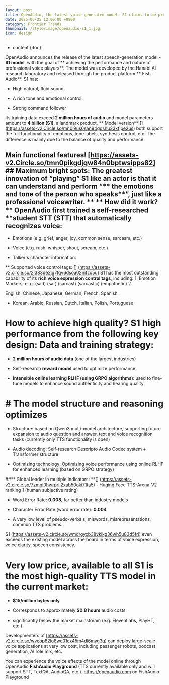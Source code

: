 ```yaml
---
layout: post
title: OpenAudio, the latest voice-generated model: S1 claims to be pro-sounding and natural.
date: 2025-06-25 12:00:00 +0800
category: Frontier Trends
thumbnail: /style/image/openaudio-s1_1.jpg
icon: design
---
```

* content
{:toc}

OpenAudio announces the release of the latest speech-generation model - **S1 model**, with the goal of ** achieving the performance and nature of professional voice players**. The model was developed by the Hanabi AI research laboratory and released through the product platform ** Fish Audio**. S1 has:

- High natural, fluid sound.

- A rich tone and emotional control.

- Strong command follower

Its training data exceed **2 million hours of audio** and model parameters amount to **4 billion (S1)**, a landmark product. ** Model version**![] (https://assets-v2.Circle.so/mn0l9us6san94gdshu33xfjpe2us) both support the full functionality of emotions, tone labels, synthesis control, etc. The difference is mainly due to the balance of quality and performance.

## Main functional features! [https://assets-v2.Circle.so/tmn0pikgdjqw84n0bptwsipps82] ## Maximum bright spots: The greatest innovation of “playing” S1 like an actor is that it can understand and perform “** the emotions and tone of the person who speaks**”, just like a professional voicewriter. ** ** How did it work?** OpenAudio first trained a self-researched **student **STT (STT)** that automatically recognizes voice:

- Emotions (e.g. grief, anger, joy, common sense, sarcasm, etc.)

- Voice (e.g. rush, whisper, shout, scream, etc.)

- Talker's character information.

** Supported voice control tags: **[**] (https://assets-v2.circle.so/2j383de2jg7tqv6dsoa02nifzo5u) S1 has the most outstanding capability of its **rich voice expression control tags**, including: 1. Emotion Markers: e. g. (sad) (sar) (sarcast) (sarcastic) (empathetic) 2.

English, Chinese, Japanese, German, French, Spanish

- Korean, Arabic, Russian, Dutch, Italian, Polish, Portuguese

# How to achieve high quality? S1 high performance from the following key design: **Data and training strategy:**

- **2 million hours of audio data** (one of the largest industries)

- Self-research **reward model** used to optimize performance

- **Intensible online learning RLHF (using GRPO algorithms)**: used to fine-tune models to enhance sound authenticity and hearing quality

# # The model structure and reasoning optimizes #

- Structure: based on Qwen3 multi-model architecture, supporting future expansion to audio question and answer, text and voice recognition tasks (currently only TTS functionality is open)

- Audio decoding: Self-research Descripto Audio Codec system + Transformer structure

- Optimizing technology: Optimizing voice performance using online RLHF for enhanced learning (based on GRPO strategy)

##**  Global leader in multiple indicators: **[] (https://assets-v2.circle.so/7zmgi0hwrprli2xab50oki71ta5) - Huging Face TTS-Arena-V2 ranking 1 (human subjective rating)

- Word Error Rate: **0.008**, far better than industry models

- Character Error Rate (word error rate): **0.004**

- A very low level of pseudo-verbals, miswords, misrepresentations, common TTS problems.

S1 (https://assets-v2.circle.so/wmdrgycb38ykikg36wh5u83d5fri) even exceeds the existing model across the board in terms of voice expression, voice clarity, speech consistency.

# Very low price, available to all S1 is the most high-quality TTS model in the current market:

- **$15/million bytes only**

- Corresponds to approximately **$0.8 hours** audio costs

- significantly below the market mainstream (e.g. ElevenLabs, PlayHT, etc.)

Developmenters of [https://assets-v2.circle.so/wveop82lo8wc01cx45m4dl6myg3q) can deploy large-scale voice applications at very low cost, including passenger robots, podcast generation, AI role mix, etc.

You can experience the voice effects of the model online through OpenAudio **FishAudio Playground** (TTS currently available only and will support STT, TextQA, AudioQA, etc.). https://openaudio.com on FishAudio Playground
